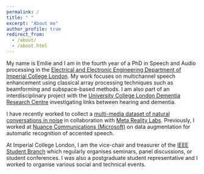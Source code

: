 ```yaml
---
permalink: /
title: " "
excerpt: "About me"
author_profile: true
redirect_from: 
  - /about/
  - /about.html
---
```


My name is Emilie and I am in the fourth year of a PhD in Speech and Audio processing in the [Electrical and Electronic Engineering Department of Imperial College London](https://www.imperial.ac.uk/electrical-engineering/). My work focuses on multichannel speech enhancement using classical array processing techniques such as beamforming and subspace-based methods. I am also part of an interdisciplinary project with the [University College London Dementia Research Centre](https://www.ucl.ac.uk/drc/dementia-research-centre) investigating links between hearing and dementia. 

I have recently worked to collect a [multi-media dataset of natural conversations in noise](https://ed1016.github.io/publication/2023_12_19_GIN) in collaboration with [Meta Reality Labs](https://about.meta.com/uk/realitylabs/). Previously, I worked at [Nuance Communications (Microsoft)](https://www.nuance.com/en-gb/index.html) on data augmentation for automatic recognition of accented speech.

At Imperial College London, I am the vice-chair and treasurer of the [IEEE Student Branch](https://edu.ieee.org/uk-imperial/) which regularly organises seminars, panel discussions, or student conferences. I was also a postgraduate student representative and I worked to organise various social and technical events. 
